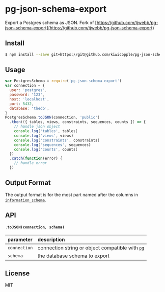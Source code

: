 # pg-json-schema-export

Export a Postgres schema as JSON. 
Fork of [https://github.com/tjwebb/pg-json-schema-export](https://github.com/tjwebb/pg-json-schema-export)

## Install

```sh
$ npm install --save git+https://git@github.com/kiwicopple/pg-json-schema-export.git
```

## Usage

```js
var PostgresSchema = require('pg-json-schema-export')
var connection = {
  user: 'postgres',
  password: '123',
  host: 'localhost',
  port: 5432,
  database: 'thedb',
}
PostgresSchema.toJSON(connection, 'public')
  .then(({ tables, views, constraints, sequences, counts }) => {
    // handle json object
    console.log('tables', tables)
    console.log('views', views)
    console.log('constraints', constraints)
    console.log('sequences', sequences)
    console.log('counts', counts)
  })
  .catch(function(error) {
    // handle error
  })
```

## Output Format

The output format is for the most part named after the columns in [`information_schema`](https://www.postgresql.org/docs/current/information-schema.html).

## API

#### `.toJSON(connection, schema)`

| parameter    | description                                                                                 |
| :----------- | :------------------------------------------------------------------------------------------ |
| `connection` | connection string or object compatible with [`pg`](https://github.com/brianc/node-postgres) |
| `schema`     | the database schema to export                                                               |

## License

MIT

